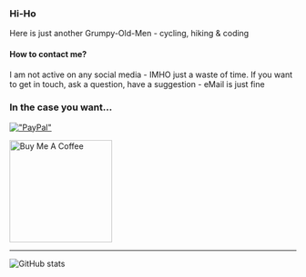 ### Hi-Ho 

Here is just another Grumpy-Old-Men - cycling, hiking & coding

#### How to contact me?

I am not active on any social media - IMHO just a waste of time. If you want to get in touch, ask a question, have a suggestion - eMail is just fine

### In the case you want...
[!["PayPal"](https://www.paypalobjects.com/webstatic/i/logo/rebrand/ppcom.png)](https://paypal.me/marq24)

[<img style="width: 180px !important;" alt="Buy Me A Coffee" width="180px" src="https://cdn.buymeacoffee.com/buttons/default-blue.png">](https://www.buymeacoffee.com/marquardt24)

---

![GitHub stats](https://github-readme-stats.vercel.app/api?username=marq24&count_private=true)
